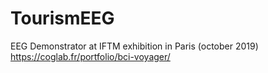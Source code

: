 # TourismEEG
EEG Demonstrator at IFTM exhibition in Paris (october 2019) https://coglab.fr/portfolio/bci-voyager/
